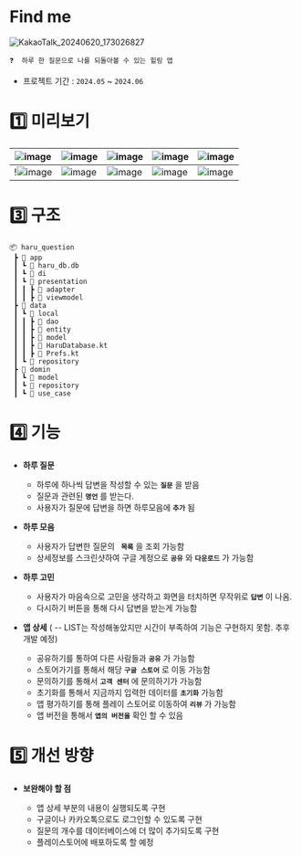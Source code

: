 # Find me 

![KakaoTalk_20240620_173026827](https://github.com/yena101/myblog/assets/130446733/81227c85-cbfb-400a-97e0-4ff776b29172)

```
❓  하루 한 질문으로 나를 되돌아볼 수 있는 힐링 앱 

```
- 프로젝트 기간 : `2024.05` ~ `2024.06`


# :one: 미리보기

| ![image](https://github.com/yena101/myblog/assets/130446733/5b4eaed5-3537-4f9a-8747-9446e3341610) |![image](https://github.com/yena101/myblog/assets/130446733/b94c0e33-96d7-4d4f-a171-4bb7b4fef59e) | ![image](https://github.com/yena101/myblog/assets/130446733/2c654275-8ae2-4c3b-b3e6-dc83cec56842) |![image](https://github.com/yena101/myblog/assets/130446733/7122bcfd-250a-4488-9196-018827921954) | ![image](https://github.com/yena101/myblog/assets/130446733/97747c85-89ac-4d59-9dad-af3e6a9e137f) 
|-|-|-|-|-|
| !![image](https://github.com/yena101/myblog/assets/130446733/7063076b-a6d9-473b-940b-3b5a9db258ec) | ![image](https://github.com/yena101/myblog/assets/130446733/9ede85dd-bab3-4fad-8644-f5278b817c50) | ![image](https://github.com/yena101/myblog/assets/130446733/9f7603d7-7bc5-49fb-9c54-8ce13b321782) | ![image](https://github.com/yena101/myblog/assets/130446733/40fa8be5-1f81-4e1a-a749-0381aad776d7) | ![image](https://github.com/yena101/myblog/assets/130446733/a69bc940-f963-428c-8c96-fa7f32ed5027) | ![image](https://github.com/yena101/myblog/assets/130446733/c0474818-5489-4c00-9bc6-30ed3bcf0084) | ![image](https://github.com/yena101/myblog/assets/130446733/5f4d5d42-d85b-4a23-b137-93c45fac0049) | ![image](https://github.com/yena101/myblog/assets/130446733/f12fe057-b3a7-41dc-a4ea-03bb92778b9a) | ![image](https://github.com/yena101/myblog/assets/130446733/e36f5656-5a3c-4a34-a1b7-30482bbb86c2) | ![image](https://github.com/yena101/myblog/assets/130446733/cbb215b2-b223-44b1-8490-548f44fea290) | ![image](https://github.com/yena101/myblog/assets/130446733/8f6d15bb-eadf-4afa-887d-b2e63b17e88b) | ![image](https://github.com/yena101/myblog/assets/130446733/90ea556f-23e2-482a-a799-eebfb3ebbbf9) | ![image](https://github.com/yena101/myblog/assets/130446733/a981cf2b-9f6b-4836-8f0f-7338116da3c4) | ![image](https://github.com/yena101/myblog/assets/130446733/15478df6-3651-453d-8dbf-842e1bb396b6) |






















# :three: 구조
```
📦 haru_question
 ┣ 📂 app
 ┃ ┗ 📜 haru_db.db
 ┃ ┗ 📂 di
 ┃ ┗ 📂 presentation
 ┃ ┃ ┣ 📂 adapter
 ┃ ┃ ┣ 📂 viewmodel
 ┣ 📂 data
 ┃ ┗ 📂 local
 ┃ ┃ ┣ 📂 dao
 ┃ ┃ ┣ 📂 entity
 ┃ ┃ ┣ 📂 model
 ┃ ┃ ┣ 📜 HaruDatabase.kt
 ┃ ┃ ┣ 📜 Prefs.kt
 ┃ ┗ 📂 repository
 ┣ 📂 domin
 ┃ ┗ 📂 model
 ┃ ┗ 📂 repository
 ┃ ┗ 📂 use_case
```
# :four: 기능
- **하루 질문**
    - 하루에 하나씩 답변을 작성할 수 있는 **```질문```** 을 받음
    - 질문과 관련된 **```명언```** 를 받는다.
    - 사용자가 질문에 답변을 하면 하루모음에 **```추가```** 됨
      
- **하루 모음**
    - 사용자가 답변한 질문의 **``` 목록```** 을 조회 가능함
    - 상세정보를 스크린샷하여 구글 계정으로 **```공유```** 와 **```다운로드```** 가 가능함
      
- **하루 고민**
    - 사용자가 마음속으로 고민을 생각하고 화면을 터치하면 무작위로 **```답변```** 이 나옴.
    - 다시하기 버튼을 통해 다시 답변을 받는게 가능함
      
- **앱 상세** ( -- LIST는 작성해놓았지만 시간이 부족하여 기능은 구현하지 못함. 추후 개발 예정)
   
    - 공유하기를 통하여 다른 사람들과 **```공유```** 가 가능함
    - 스토어가기를 통해서 해당 **```구글 스토어```** 로 이동 가능함
    - 문의하기를 통해서 **```고객 센터```** 에 문의하기가 가능함
    - 초기화를 통해서 지금까지 입력한 데이터를 **```초기화```** 가능함
    - 앱 평가하기를 통해 플레이 스토어로 이동하여 **```리뷰```** 가 가능함
    - 앱 버전을 통해서  **```앱의 버전을```** 확인 할 수 있음
      
    
# :five:  개선 방향
- **보완해야 할 점**
 
    - 앱 상세 부분의 내용이 실행되도록 구현
    - 구글이나 카카오톡으로도 로그인할 수 있도록 구현
    - 질문의 개수를 데이터베이스에 더 많이 추가되도록 구현
    - 플레이스토어에 배포하도록 할 예정
 
